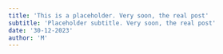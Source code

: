 ```yaml
---
title: 'This is a placeholder. Very soon, the real post'
subtitle: 'Placeholder subtitle. Very soon, the real post'
date: '30-12-2023'
author: 'M'
---
```


<br>
